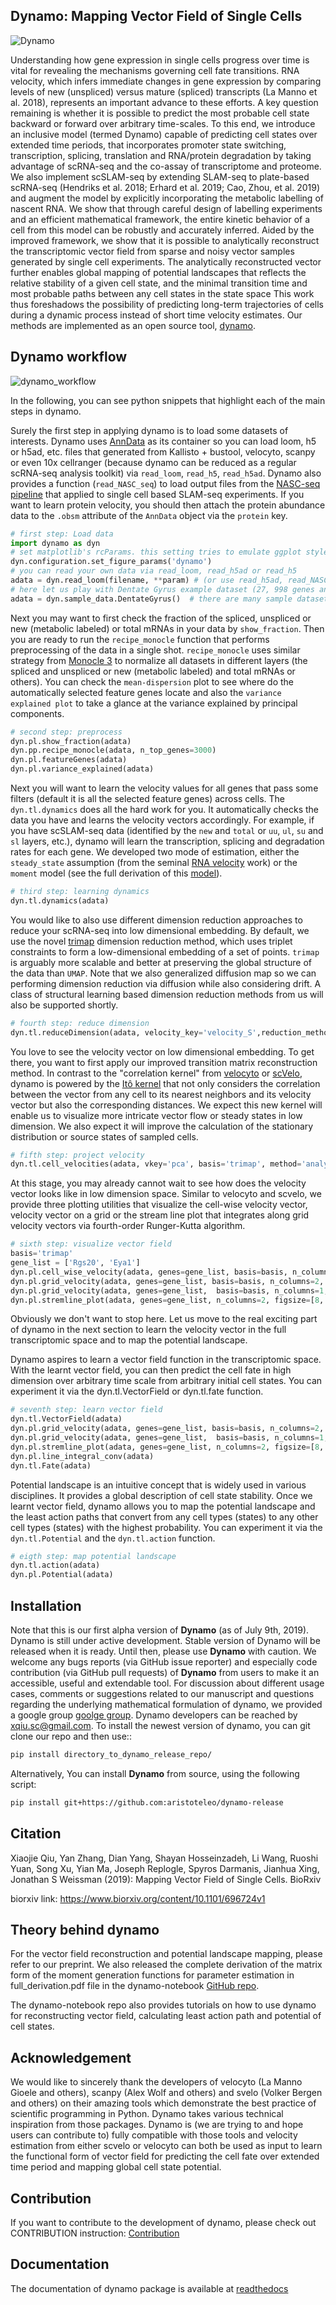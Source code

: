 ## **Dynamo**: Mapping Vector Field of Single Cells
![Dynamo](https://www.dropbox.com/s/dvrfgo4qt5ispqs/dynamo_intro.png?raw=1)

Understanding how gene expression in single cells progress over time is vital for revealing the mechanisms governing cell fate transitions. RNA velocity, which infers immediate changes in gene expression by comparing levels of new (unspliced) versus mature (spliced) transcripts (La Manno et al. 2018), represents an important advance to these efforts. A key question remaining is whether it is possible to predict the most probable cell state backward or forward over arbitrary time-scales. To this end, we introduce an inclusive model (termed Dynamo) capable of predicting cell states over extended time periods, that incorporates promoter state switching, transcription, splicing, translation and RNA/protein degradation by taking advantage of scRNA-seq and the co-assay of transcriptome and proteome. We also implement scSLAM-seq by extending SLAM-seq to plate-based scRNA-seq (Hendriks et al. 2018; Erhard et al. 2019; Cao, Zhou, et al. 2019) and augment the model by explicitly incorporating the metabolic labelling of nascent RNA. We show that through careful design of labelling experiments and an efficient mathematical framework, the entire kinetic behavior of a cell from this model can be robustly and accurately inferred. Aided by the improved framework, we show that it is possible to analytically reconstruct the transcriptomic vector field from sparse and noisy vector samples generated by single cell experiments. The analytically reconstructed vector further enables global mapping of potential landscapes that reflects the relative stability of a given cell state, and the minimal transition time and most probable paths between any cell states in the state space This work thus foreshadows the possibility of predicting long-term trajectories of cells during a dynamic process instead of short time velocity estimates. Our methods are implemented as an open source tool, [dynamo](https://github.com/aristoteleo/dynamo-release).

## Dynamo workflow 

![dynamo_workflow](https://www.dropbox.com/s/njqixg7ojyjo1yp/dynamo_workflow.png?raw=1)

In the following, you can see python snippets that highlight each of the main steps in dynamo. 

Surely the first step in applying dynamo is to load some datasets of interests. Dynamo uses [AnnData](https://anndata.readthedocs.io/en/latest/) as its 
container so you can load loom, h5 or h5ad, etc. files that generated from Kallisto + bustool, velocyto, scanpy or even 10x cellranger (because dynamo 
can be reduced as a regular scRNA-seq analysis toolkit) via `read_loom`, `read_h5`, `read_h5ad`. Dynamo also provides a function (`read_NASC_seq`) to load output files 
from the [NASC-seq pipeline](https://github.com/sandberg-lab/NASC-seq) that applied to single cell based SLAM-seq experiments. If you want to learn 
protein velocity, you should then attach the protein abundance data to the `.obsm` attribute of the `AnnData` object via the `protein` key. 

```python
# first step: Load data 
import dynamo as dyn 
# set matplotlib's rcParams. this setting tries to emulate ggplot style. 
dyn.configuration.set_figure_params('dynamo')  
# you can read your own data via read_loom, read_h5ad or read_h5
adata = dyn.read_loom(filename, **param) # (or use read_h5ad, read_NASC_seq to integrate with scanpy work flow, load result generated from NASC-seq pipeline, etc.)
# here let us play with Dentate Gyrus example dataset (27, 998 genes and 18, 213 cells)
adata = dyn.sample_data.DentateGyrus()  # there are many sample datasets available. 
```

Next you may want to first check the fraction of the spliced, unspliced or new (metabolic labeled) or total mRNAs in your 
data by `show_fraction`. Then you are ready to run the `recipe_monocle` function that performs preprocessing of the data in a single 
shot. `recipe_monocle` uses similar strategy from [Monocle 3](https://cole-trapnell-lab.github.io/monocle3/) to normalize all 
datasets in different layers (the spliced and unspliced or new (metabolic labeled) and total mRNAs or others). You can check the `mean-dispersion` 
plot to see where do the automatically selected feature genes locate and also the `variance explained plot` to take a glance 
at the variance explained by principal components. 
```python
# second step: preprocess
dyn.pl.show_fraction(adata)
dyn.pp.recipe_monocle(adata, n_top_genes=3000)
dyn.pl.featureGenes(adata)
dyn.pl.variance_explained(adata)
```

Next you will want to learn the velocity values for all genes that pass some filters (default it is all the selected feature genes) across cells. 
The `dyn.tl.dynamics` does all the hard work for you. It automatically checks the data you have and learns the velocity vectors accordingly. For example, 
if you have scSLAM-seq data (identified by the `new` and `total` or `uu`, `ul`, `su` and `sl` layers, etc.), dynamo will learn the transcription, splicing and degradation 
rates for each gene. We developed two mode of estimation, either the `steady_state` assumption (from the seminal [RNA velocity](https://www.nature.com/articles/s41586-018-0414-6) work) 
or the `moment` model (see the full derivation of this [model](https://github.com/aristoteleo/dynamo-notebooks/blob/master/full_derivation.pdf)).  
```python
# third step: learning dynamics
dyn.tl.dynamics(adata)
```

You would like to also use different dimension reduction approaches to reduce your scRNA-seq into low dimensional embedding. By default, we use the novel 
[trimap](https://github.com/eamid/trimap) dimension reduction method, which uses triplet constraints to form a low-dimensional embedding of a set of points. 
`trimap` is arguably more scalable and better at preserving the global structure of the data than `UMAP`. Note that we also generalized diffusion map so we can 
performing dimension reduction via diffusion while also considering drift. A class of structural learning based dimension reduction methods from us will also 
be supported shortly.   
```python
# fourth step: reduce dimension 
dyn.tl.reduceDimension(adata, velocity_key='velocity_S',reduction_method='trimap')
```

You love to see the velocity vector on low dimensional embedding. To get there, you want to first apply our improved transition matrix reconstruction method. In
contrast to the "correlation kernel" from [velocyto](https://github.com/velocyto-team/velocyto.py) or [scVelo](https://github.com/theislab/scvelo), dynamo is powered 
by the [Itô kernel](https://twitter.com/Xiaojie_Qiu/status/1188875696178753537) that not only considers the correlation between the vector from any cell to its nearest 
neighbors and its velocity vector but also the corresponding distances. We expect this new kernel will enable us to visualize more intricate vector flow or steady states 
in low dimension. We also expect it will improve the calculation of the stationary distribution or source states of sampled cells. 
```python
# fifth step: project velocity 
dyn.tl.cell_velocities(adata, vkey='pca', basis='trimap', method='analytical')
```

At this stage, you may already cannot wait to see how does the velocity vector looks like in low dimension space. Similar to velocyto and scvelo, we provide three plotting utilities 
that visualize the cell-wise velocity vector, velocity vector on a grid or the stream line plot that integrates along grid velocity vectors via fourth-order Runger-Kutta algorithm. 

```python
# sixth step: visualize vector field
basis='trimap'
gene_list = ['Rgs20', 'Eya1']
dyn.pl.cell_wise_velocity(adata, genes=gene_list, basis=basis, n_columns=3) 
dyn.pl.grid_velocity(adata, genes=gene_list, basis=basis, n_columns=2, figsize=[8, 8], method='Gaussian')  
dyn.pl.grid_velocity(adata, genes=gene_list,  basis=basis, n_columns=1, figsize=[8, 8], color=['ClusterName'], method='Gaussian')  
dyn.pl.stremline_plot(adata, genes=gene_list, n_columns=2, figsize=[8, 8], density=3, method='Gaussian') 
```
Obviously we don't want to stop here. Let us move to the real exciting part of dynamo in the next section to learn the velocity vector in the full transcriptomic space and to map the potential 
landscape. 

Dynamo aspires to learn a vector field function in the transcriptomic space. With the learnt vector field, you can then predict the cell fate in high dimension over arbitrary time scale 
from arbitrary initial cell states. You can experiment it via the dyn.tl.VectorField or dyn.tl.fate function. 
```python
# seventh step: learn vector field
dyn.tl.VectorField(adata) 
dyn.pl.grid_velocity(adata, genes=gene_list, basis=basis, n_columns=2, figsize=[8, 8], method='SparseVFC')  
dyn.pl.grid_velocity(adata, genes=gene_list,  basis=basis, n_columns=1, figsize=[8, 8], color=['ClusterName'], method='SparseVFC')  
dyn.pl.stremline_plot(adata, genes=gene_list, n_columns=2, figsize=[8, 8], density=3, method='SparseVFC') 
dyn.pl.line_integral_conv(adata)
dyn.tl.Fate(adata)
```

Potential landscape is an intuitive concept that is widely used in various disciplines. It provides a global description of cell state stability. Once we learnt vector field, dynamo allows you 
to map the potential landscape and the least action paths that convert from any cell types (states) to any other cell types (states) with the highest probability. You can experiment it via the `dyn.tl.Potential` and 
the `dyn.tl.action` function. 
```python
# eigth step: map potential landscape
dyn.tl.action(adata) 
dyn.pl.Potential(adata)
```

## Installation

Note that this is our first alpha version of **Dynamo** (as of July 9th, 2019). Dynamo is still under active development. Stable version of Dynamo will be released when it is ready. Until then, please use **Dynamo** with caution. We welcome any bugs reports (via GitHub issue reporter) and especially code contribution  (via GitHub pull requests) of **Dynamo** from users to make it an accessible, useful and extendable tool. For discussion about different usage cases, comments or suggestions related to our manuscript and questions regarding the underlying mathematical formulation of dynamo, we provided a google group [goolge group](https://groups.google.com/forum/#!forum/dynamo-user/). Dynamo developers can be reached by <xqiu.sc@gmail.com>. To install the newest version of dynamo, you can git clone our repo and then use::

```sh
pip install directory_to_dynamo_release_repo/
```

Alternatively, You can install **Dynamo** from source, using the following script:
```sh
pip install git+https://github.com:aristoteleo/dynamo-release
```

## Citation

Xiaojie Qiu, Yan Zhang, Dian Yang, Shayan Hosseinzadeh, Li Wang, Ruoshi Yuan, Song Xu, Yian Ma, Joseph Replogle, Spyros Darmanis, Jianhua Xing, Jonathan S Weissman (2019): Mapping Vector Field of Single Cells. BioRxiv

biorxiv link: https://www.biorxiv.org/content/10.1101/696724v1

## Theory behind dynamo
For the vector field reconstruction and potential landscape mapping, please refer to our preprint. We also released the complete derivation of the matrix form of the moment generation functions for parameter estimation in full_derivation.pdf file in the dynamo-notebook [GitHub repo](https://github.com/aristoteleo/dynamo-notebooks).

The dynamo-notebook repo also provides tutorials on how to use dynamo for reconstructing vector field, calculating least action path and potential of cell states.  

## Acknowledgement
We would like to sincerely thank the developers of velocyto (La Manno Gioele and others), scanpy (Alex Wolf and others) and svelo (Volker Bergen and others) on their amazing tools which demonstrate the best practice of scientific programming in Python. Dynamo takes various technical inspiration from those packages. Dynamo is (we are trying to and hope users can contribute to) fully compatible with those tools and velocity estimation from either scvelo or velocyto can both be used as input to learn the functional form of vector field for predicting the cell fate over extended time period and mapping global cell state potential. 

## Contribution 
If you want to contribute to the development of dynamo, please check out CONTRIBUTION instruction: [Contribution](https://github.com/aristoteleo/dynamo-release/blob/master/CONTRIBUTING.md)

## Documentation  
The documentation of dynamo package is available at [readthedocs](https://dynamo-release.readthedocs.io/en/latest/)
